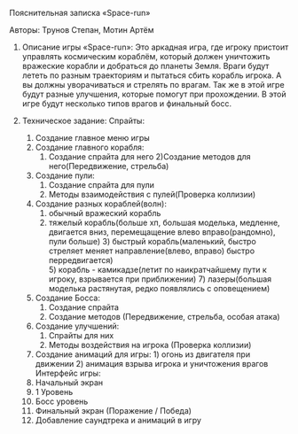 Пояснительная записка
«Space-run»

Авторы: Трунов Степан, Мотин Артём

1. Описание игры «Space-run»:
Это аркадная игра, где игроку пристоит управлять космическим кораблём, который должен уничтожить вражеские корабли и добраться до планеты Земля. Враги будут лететь по разным траекториям и пытаться сбить корабль игрока. А вы должны уворачиваться и стрелять по врагам. Так же в этой игре будут разные улучшения, которые помогут при прохождении. В этой игре будут несколько типов врагов и финальный босс.

2. Техническое задание:
Спрайты:
	1. Создание главное меню игры
	2. Создание главного корабля:
		1) Создание спрайта для него
		2)Создание методов для него(Передвижение, стрельба)
	3. Создание пули:
		1) Создание спрайта для пули
		2) Методы взаимодействия с пулей(Проверка коллизии)
	4. Создание разных кораблей(волн):
		1) обычный вражеский корабль
  		2) тяжелый корабль(больше хп, большая моделька, медленне,
   			 двигается вниз, перемещащение влево вправо(рандомно), пули больше)
    		3) быстрый корабль(маленький, быстро стреляет меняет
   			 направление(влево, вправо) быстро перредвигается)  
      		5) корабль - камикадзе(летит по наикратчайшему
           		пути к игроку, взрывается при приближении) 
    		7) лазеры(большая моделька растянутая, редко появлялись с оповещением) 
	5. Создание Босса:
		1) Создание спрайта
		2) Создание методов (Передвижение, стрельба, особая атака)
	6. Создание улучшений:
		1) Спрайты для них 
		2) Методы воздействия на игрока (Проверка коллизии)
	7. Создание анимаций для игры:
    		1) огонь из двигателя при движении
    		2) анимация взрыва игрока и уничтожения врагов
Интерфейс игры:
	1. Начальный экран
	2. 1 Уровень
	3. Босс уровень
	4. Финальный экран (Поражение / Победа)
	5. Добавление саундтрека и анимаций в игру

